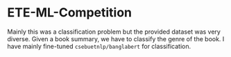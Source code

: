# ETE-ML-Competition
Mainly this was a classification problem but the provided dataset was very diverse. Given a book summary, we have to classify the genre of the book. I have mainly fine-tuned `csebuetnlp/banglabert` for classification.
